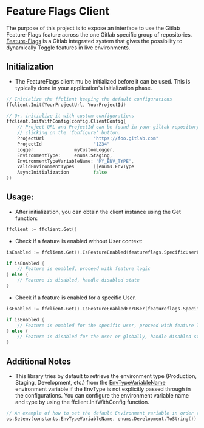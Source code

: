 # Feature Flags Client

The purpose of this project is to expose an interface to use the Gitlab Feature-Flags feature across the
one Gitlab specific group of repositories.    
[Feature-Flags](https://docs.gitlab.com/ee/operations/feature_flags.html) is a Gitlab integrated system that gives the
possibility to dynamically Toggle features in live environments.

## Initialization

- The FeatureFlags client mu be initialized before it can be used. 
This is typically done in your application's initialization phase.

````go
// Initialize the ffclient keeping the default configurations
ffclient.Init(YourProjectUrl, YourProjectId) 

// Or, initialize it with custom configurations
ffclient.InitWithConfig(config.ClientConfig{
    // Project URL and ProjectId can be found in your giltab repository [Deploy -> Feature flags] section
    // clicking on the 'Configure' button.
    ProjectUrl                  "https://foo.gitlab.com"
    ProjectId                   "1234"
    Logger:              myCustomLogger, 
    EnvironmentType:     enums.Staging, 
    EnvironmentTypeVariableName: "MY_ENV_TYPE",
    ValidEnvironmentTypes       []enums.EnvType
    AsyncInitialization         false
})
````


## Usage:

- After initialization, you can obtain the client instance using the Get function:

````go
ffclient := ffclient.Get()
````

- Check if a feature is enabled without User context:

````go
isEnabled := ffclient.Get().IsFeatureEnabled(featureflags.SpecificUserFlag)

if isEnabled {
    // Feature is enabled, proceed with feature logic
} else {
    // Feature is disabled, handle disabled state
}
````

- Check if a feature is enabled for a specific User.
  
````go
isEnabled := ffclient.Get().IsFeatureEnabledForUser(featureflags.SpecificUserFlag, "user@docebo.com")

if isEnabled {
    // Feature is enabled for the specific user, proceed with feature logic
} else {
    // Feature is disabled for the user or globally, handle disabled state
}
````


## Additional Notes

- This library tries by default to retrieve the environment type (Production, Staging, Development, etc.) from the
[EnvTypeVariableName](./constants/constants.go) environment variable if the EnvType is not explicitly passed through
in the configurations.
You can configure the environment variable name and type by using the ffclient.InitWithConfig function.

````go
// An example of how to set the default Environment variable in order to send the Gitlab environment property as Development
os.Setenv(constants.EnvTypeVariableName, enums.Development.ToString())

````